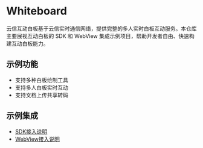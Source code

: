 # Whiteboard
云信互动白板基于云信实时通信网络，提供完整的多人实时白板互动服务。本仓库主要展视互动白板的 SDK 和 WebView 集成示例项目，帮助开发者自由、快速构建互动白板能力。

## 示例功能
  - 支持多种白板绘制工具
  - 支持多人白板实时互动
  - 支持文档上传共享转码

## 示例集成
  - [SDK接入说明](https://dev.yunxin.163.com/docs/product/%E4%BA%92%E5%8A%A8%E7%99%BD%E6%9D%BF3.0/%E5%BF%AB%E9%80%9F%E5%85%A5%E9%97%A8/%E9%9B%86%E6%88%90SDK)
  - [WebView接入说明](https://dev.yunxin.163.com/docs/product/%E4%BA%92%E5%8A%A8%E7%99%BD%E6%9D%BF3.0/%E5%BF%AB%E9%80%9F%E5%85%A5%E9%97%A8/%E9%9B%86%E6%88%90Webview)
